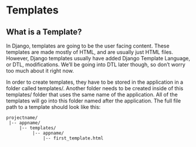 # Templates
## What is a Template?

In Django, templates are going to be the user facing content. These templates are made mostly of HTML, and are usually just HTML files. However, Django templates usually have added Django Template Language, or DTL, modifications. We’ll be going into DTL later though, so don’t worry too much about it right now.

In order to create templates, they have to be stored in the application in a folder called templates/. Another folder needs to be created inside of this templates/ folder that uses the same name of the application. All of the templates will go into this folder named after the application. The full file path to a template should look like this:

    projectname/
     |-- appname/
         |-- templates/
              |-- appname/
                  |-- first_template.html

